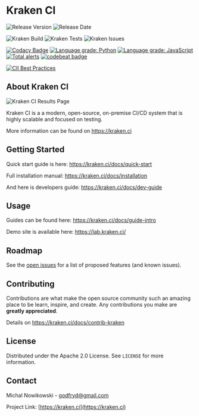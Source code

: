# Kraken CI

![Release Version](https://img.shields.io/github/v/release/Kraken-CI/kraken)
![Release Date](https://img.shields.io/github/release-date/Kraken-CI/kraken)

![Kraken Build](https://lab.kraken.ci/branch-badge/2)
![Kraken Tests](https://lab.kraken.ci/branch-badge/2/tests)
![Kraken Issues](https://lab.kraken.ci/branch-badge/2/issues)

[![Codacy Badge](https://app.codacy.com/project/badge/Grade/be770bd29e374ece9e6f2782a1de99fc)](https://www.codacy.com/gh/Kraken-CI/kraken/dashboard?utm_source=github.com&amp;utm_medium=referral&amp;utm_content=Kraken-CI/kraken&amp;utm_campaign=Badge_Grade)
[![Language grade: Python](https://img.shields.io/lgtm/grade/python/g/Kraken-CI/kraken.svg?logo=lgtm&logoWidth=18)](https://lgtm.com/projects/g/Kraken-CI/kraken/context:python)
[![Language grade: JavaScript](https://img.shields.io/lgtm/grade/javascript/g/Kraken-CI/kraken.svg?logo=lgtm&logoWidth=18)](https://lgtm.com/projects/g/Kraken-CI/kraken/context:javascript)
[![Total alerts](https://img.shields.io/lgtm/alerts/g/Kraken-CI/kraken.svg?logo=lgtm&logoWidth=18)](https://lgtm.com/projects/g/Kraken-CI/kraken/alerts/)
[![codebeat badge](https://codebeat.co/badges/556ac028-2390-4093-839e-a509f5678cf1)](https://codebeat.co/projects/github-com-kraken-ci-kraken-master)

[![CII Best Practices](https://bestpractices.coreinfrastructure.org/projects/4758/badge)](https://bestpractices.coreinfrastructure.org/projects/4758)




<!-- ABOUT THE PROJECT -->
## About Kraken CI

![Kraken CI Results Page](https://kraken.ci/img/slide-branch-results.png)

Kraken CI is a a modern, open-source, on-premise CI/CD system
that is highly scalable and focused on testing.

More information can be found on https://kraken.ci



<!-- GETTING STARTED -->
## Getting Started

Quick start guide is here: https://kraken.ci/docs/quick-start

Full installation manual: https://kraken.ci/docs/installation

And here is developers guide: https://kraken.ci/docs/dev-guide


<!-- USAGE EXAMPLES -->
## Usage

Guides can be found here: https://kraken.ci/docs/guide-intro

Demo site is available here: https://lab.kraken.ci/



<!-- ROADMAP -->
## Roadmap

See the [open issues](https://github.com/kraken-ci/kraken/issues) for a list of proposed features (and known issues).



<!-- CONTRIBUTING -->
## Contributing

Contributions are what make the open source community such an amazing place to be learn, inspire, and create. Any contributions you make are **greatly appreciated**.

Details on https://kraken.ci/docs/contrib-kraken



<!-- LICENSE -->
## License

Distributed under the Apache 2.0 License. See `LICENSE` for more information.



<!-- CONTACT -->
## Contact

Michal Nowikowski - godfryd@gmail.com

Project Link: [https://kraken.ci](https://kraken.ci)
